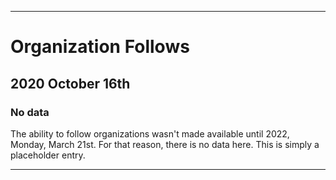 
***

# Organization Follows

## 2020 October 16th

### No data

The ability to follow organizations wasn't made available until 2022, Monday, March 21st. For that reason, there is no data here. This is simply a placeholder entry.

***

